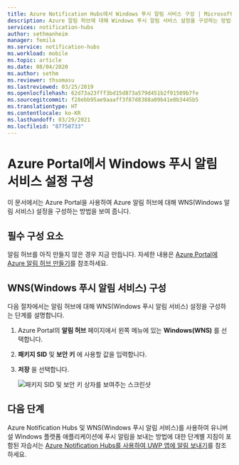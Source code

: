```yaml
---
title: Azure Notification Hubs에서 Windows 푸시 알림 서비스 구성 | Microsoft Docs
description: Azure 알림 허브에 대해 Windows 푸시 알림 서비스 설정을 구성하는 방법을 알아봅니다.
services: notification-hubs
author: sethmanheim
manager: femila
ms.service: notification-hubs
ms.workload: mobile
ms.topic: article
ms.date: 08/04/2020
ms.author: sethm
ms.reviewer: thsomasu
ms.lastreviewed: 03/25/2019
ms.openlocfilehash: 62d73a23fff3bd15d873a579d451b2f91509b7fe
ms.sourcegitcommit: f28ebb95ae9aaaff3f87d8388a09b41e0b3445b5
ms.translationtype: HT
ms.contentlocale: ko-KR
ms.lasthandoff: 03/29/2021
ms.locfileid: "87758733"
---
```

# <a name="configure-windows-push-notification-service-settings-in-the-azure-portal"></a>Azure Portal에서 Windows 푸시 알림 서비스 설정 구성

이 문서에서는 Azure Portal을 사용하여 Azure 알림 허브에 대해 WNS(Windows 알림 서비스) 설정을 구성하는 방법을 보여 줍니다.  

## <a name="prerequisites"></a>필수 구성 요소

알림 허브를 아직 만들지 않은 경우 지금 만듭니다. 자세한 내용은 [Azure Portal에 Azure 알림 허브 만들기](create-notification-hub-portal.md)를 참조하세요.

## <a name="configure-windows-push-notification-service-wns"></a>WNS(Windows 푸시 알림 서비스) 구성

다음 절차에서는 알림 허브에 대해 WNS(Windows 푸시 알림 서비스) 설정을 구성하는 단계를 설명합니다.

1. Azure Portal의 **알림 허브** 페이지에서 왼쪽 메뉴에 있는 **Windows(WNS)** 를 선택합니다.
2. **패키지 SID** 및 **보안 키** 에 사용할 값을 입력합니다.
3. **저장** 을 선택합니다.

   ![패키지 SID 및 보안 키 상자를 보여주는 스크린샷](./media/notification-hubs-windows-store-dotnet-get-started/notification-hub-configure-wns.png)

## <a name="next-steps"></a>다음 단계

Azure Notification Hubs 및 WNS(Windows 푸시 알림 서비스)를 사용하여 유니버설 Windows 플랫폼 애플리케이션에 푸시 알림을 보내는 방법에 대한 단계별 지침이 포함된 자습서는 [Azure Notification Hubs를 사용하여 UWP 앱에 알림 보내기](notification-hubs-windows-store-dotnet-get-started-wns-push-notification.md)를 참조하세요.
